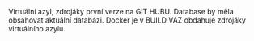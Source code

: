 Virtuální azyl, zdrojáky první verze na GIT HUBU. 
Database by měla obsahovat aktuální databázi. 
Docker je v BUILD
VAZ obdahuje zdrojáky virtuálního azylu.

